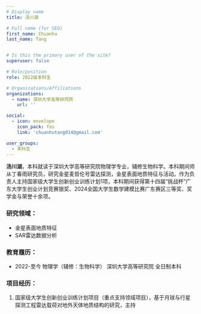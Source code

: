 ```yaml
---
# Display name
title: 汤川湖

# Full name (for SEO)
first_name: Chuanhu
last_name: Tang


# Is this the primary user of the site?
superuser: false

# Role/position
role: 2022级本科生

# Organizations/Affiliations
organizations:
  - name: 深圳大学高等研究院
    url: ''

social:
  - icon: envelope
    icon_pack: fas
    link: 'chuanhutang014@gmail.com'

user_groups:
  - 本科生
---
```


**汤川湖**，本科就读于深圳大学高等研究院物理学专业，辅修生物科学。本科期间师从丁春雨研究员，研究金星麦哲伦号雷达探测，金星表面地质特征与活动。作为负责人主持国家级大学生创新创业训练计划1项，本科期间获得第十四届“挑战杯”广东大学生创业计划竞赛银奖、2024全国大学生数学建模比赛广东赛区三等奖、奖学金与荣誉十余项。

### 研究领域：
- 金星表面地质特征
- SAR雷达数据分析

### 教育履历：
- 2022-至今 物理学（辅修：生物科学） 深圳大学高等研究院 全日制本科

### 项目经历：
1. 国家级大学生创新创业训练计划项目（重点支持领域项目），基于月球与行星探测工程雷达载荷对地外天体地质结构的研究，主持